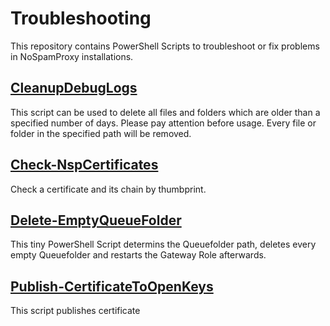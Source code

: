 # Troubleshooting

This repository contains PowerShell Scripts to troubleshoot or fix problems in NoSpamProxy installations.

## [CleanupDebugLogs](CleanupDebugLogs/Readme.md)

This script can be used to delete all files and folders which are older than a specified number of days. Please pay attention before usage. Every file or folder in the specified path will be removed.

## [Check-NspCertificates](https://github.com/noSpamProxy/Troubleshooting/tree/master/Check-NspCertificates)

Check a certificate and its chain by thumbprint.

## [Delete-EmptyQueueFolder](Delete-EmptyQueueFolder/readme.md)

This tiny PowerShell Script determins the Queuefolder path, deletes every empty Queuefolder and restarts the Gateway Role afterwards.

## [Publish-CertificateToOpenKeys](Publish-CertificateToOpenKeys/readme.md)

This script publishes certificate